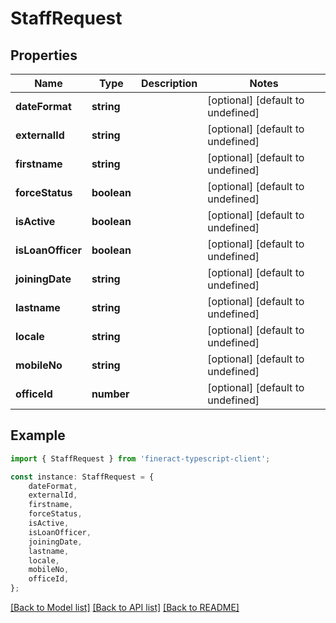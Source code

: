 # StaffRequest


## Properties

Name | Type | Description | Notes
------------ | ------------- | ------------- | -------------
**dateFormat** | **string** |  | [optional] [default to undefined]
**externalId** | **string** |  | [optional] [default to undefined]
**firstname** | **string** |  | [optional] [default to undefined]
**forceStatus** | **boolean** |  | [optional] [default to undefined]
**isActive** | **boolean** |  | [optional] [default to undefined]
**isLoanOfficer** | **boolean** |  | [optional] [default to undefined]
**joiningDate** | **string** |  | [optional] [default to undefined]
**lastname** | **string** |  | [optional] [default to undefined]
**locale** | **string** |  | [optional] [default to undefined]
**mobileNo** | **string** |  | [optional] [default to undefined]
**officeId** | **number** |  | [optional] [default to undefined]

## Example

```typescript
import { StaffRequest } from 'fineract-typescript-client';

const instance: StaffRequest = {
    dateFormat,
    externalId,
    firstname,
    forceStatus,
    isActive,
    isLoanOfficer,
    joiningDate,
    lastname,
    locale,
    mobileNo,
    officeId,
};
```

[[Back to Model list]](../README.md#documentation-for-models) [[Back to API list]](../README.md#documentation-for-api-endpoints) [[Back to README]](../README.md)
